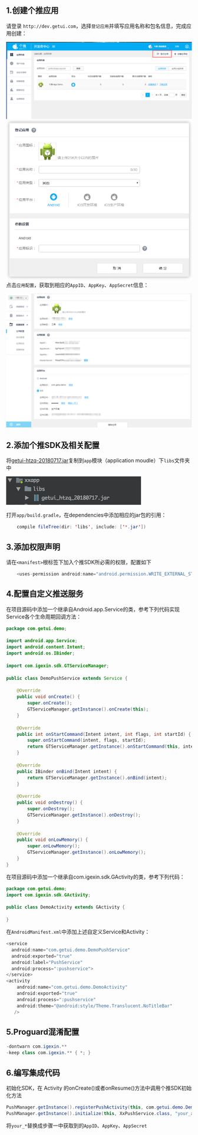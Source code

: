 ## 1.创建个推应用  
请登录 `http://dev.getui.com`，选择`登记应用`并填写应用名称和包名信息，完成应用创建：  

![](mdImg/img01.png)  
![](mdImg/img02.png)  
点击`应用配置`，获取到相应的`AppID`、`AppKey`、`AppSecret`信息：  

![](mdImg/img03.png)  
## 2.添加个推SDK及相关配置  
将[getui-htzq-20180717.jar](mdImg/getui_htzq_20180717.jar)复制到`app`模块（application moudle）下`libs`文件夹中   

![](mdImg/img04.png) 

打开`app/build.gradle`，在dependencies中添加相应的jar包的引用：  
```Java
    compile fileTree(dir: 'libs', include: ['*.jar'])
```
## 3.添加权限声明
请在`<manifest>`根标签下加入个推SDK所必需的权限，配置如下
```Java
    <uses-permission android:name="android.permission.WRITE_EXTERNAL_STORAGE" />
```
## 4.配置自定义推送服务

在项目源码中添加一个继承自Android.app.Service的类，参考下列代码实现Service各个生命周期回调方法：  
```Java
package com.getui.demo;

import android.app.Service;
import android.content.Intent;
import android.os.IBinder;

import com.igexin.sdk.GTServiceManager;

public class DemoPushService extends Service {

    @Override
    public void onCreate() {
        super.onCreate();
        GTServiceManager.getInstance().onCreate(this);
    }

    @Override
    public int onStartCommand(Intent intent, int flags, int startId) {
        super.onStartCommand(intent, flags, startId);
        return GTServiceManager.getInstance().onStartCommand(this, intent, flags, startId);
    }

    @Override
    public IBinder onBind(Intent intent) {
        return GTServiceManager.getInstance().onBind(intent);
    }

    @Override
    public void onDestroy() {
        super.onDestroy();
        GTServiceManager.getInstance().onDestroy();
    }

    @Override
    public void onLowMemory() {
        super.onLowMemory();
        GTServiceManager.getInstance().onLowMemory();
    }
}

```
  
在项目源码中添加一个继承自com.igexin.sdk.GActivity的类，参考下列代码：  
```Java
package com.getui.demo;
import com.igexin.sdk.GActivity;

public class DemoActivity extends GActivity {

}
```
在`AndroidManifest.xml`中添加上述自定义Service和Activity：
```Java
<service
  android:name="com.getui.demo.DemoPushService"
  android:exported="true"
  android:label="PushService"
  android:process=":pushservice">
</service>
<activity 
	android:name="com.getui.demo.DemoActivity"
	android:exported="true"
	android:process=":pushservice"
	android:theme="@android:style/Theme.Translucent.NoTitleBar" 
   />

```
## 5.Proguard混淆配置
```Java
-dontwarn com.igexin.**
-keep class com.igexin.** { *; }
```

## 6.编写集成代码
初始化SDK，在 Activity 的onCreate()或者onResume()方法中调用个推SDK初始化方法  
```Java
PushManager.getInstance().registerPushActivity(this, com.getui.demo.DemoActivity.class);
PushManager.getInstance().initialize(this, XxPushService.class, "your_appid", "your_appkey", "your_appsecret");
```
  
将`your_*`替换成步骤一中获取到的`AppID`、`AppKey`、`AppSecret`

